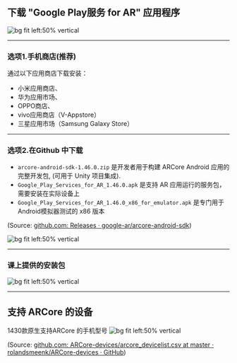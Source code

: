 
## 下载 "Google Play服务 for AR" 应用程序


![bg fit left:50% vertical](https://i.imgur.com/t4FViHF.webp)



---


### 选项1.手机商店(推荐)

通过以下应用商店下载安装：
- 小米应用商店、
- 华为应用市场、
- OPPO商店、
- vivo应用商店（V-Appstore）
- 三星应用市场（Samsung Galaxy Store）


---

### 选项2.在Github 中下载

- `arcore-android-sdk-1.46.0.zip` 是开发者用于构建 ARCore Android 应用的完整开发包, (可用于 Unity 项目集成).
- `Google_Play_Services_for_AR_1.46.0.apk` 是支持 AR 应用运行的服务包，需要安装在实际设备上
- `Google_Play_Services_for_AR_1.46.0_x86_for_emulator.apk` 是专门用于Android模拟器测试的 x86 版本

(Source:  [github.com: Releases · google-ar/arcore-android-sdk](https://github.com/google-ar/arcore-android-sdk/releases))

![bg fit left:50% vertical](https://i.imgur.com/ZweGIaF.webp)



---

### 课上提供的安装包
![bg fit left:50% vertical](https://i.imgur.com/4zITTGs.webp)


---


## 支持 ARCore 的设备

1430款原生支持ARCore 的手机型号
![bg fit left:50% vertical](https://i.imgur.com/IahGUh0.webp)

(Source:  [github.com: ARCore-devices/arcore_devicelist.csv at master · rolandsmeenk/ARCore-devices · GitHub](https://github.com/rolandsmeenk/ARCore-devices/blob/master/arcore_devicelist.csv))
